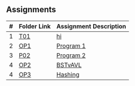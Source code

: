 ##  Assignments

|   #   | Folder Link | Assignment Description |
| :---: | ----------- | ---------------------- |
|   1   | [T01](./T01/README.md)      | [hi](./T01/README.md)          |
|   2   | [OP1](./OP1)     | [Program 1](./OP1)   |
|   3   | [P02](./P02)     | [Program 2](./P02)   |
|   4   | [OP2](./OP1)     | [BSTvAVL](./OP1)   |
|   4   | [OP3](./OP1)     | [Hashing](./OP1)   |
